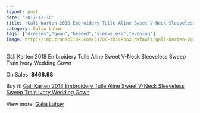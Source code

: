 ```yaml
---
layout: post
date: '2017-12-16'
title: "Gali Karten 2018 Embroidery Tulle Aline Sweet V-Neck Sleeveless Sweep Train Ivory Wedding Gown"
category: Galia Lahav
tags: ["dresses","gown","beaded","sleeveless","evening"]
image: http://img.transblink.com/31708-thickbox_default/gali-karten-2018-embroidery-tulle-aline-sweet-v-neck-sleeveless-sweep-train-ivory-wedding-gown.jpg
---
```

Gali Karten 2018 Embroidery Tulle Aline Sweet V-Neck Sleeveless Sweep Train Ivory Wedding Gown

On Sales: **$468.98**
<a href="https://www.transblink.com/en/galia-lahav/10681-gali-karten-2018-embroidery-tulle-aline-sweet-v-neck-sleeveless-sweep-train-ivory-wedding-gown.html"><amp-img layout="responsive" width="600" height="600" src="//img.transblink.com/31708-thickbox_default/gali-karten-2018-embroidery-tulle-aline-sweet-v-neck-sleeveless-sweep-train-ivory-wedding-gown.jpg" alt="Gali Karten 2018 Embroidery Tulle Aline Sweet V-Neck Sleeveless Sweep Train Ivory Wedding Gown 0" /></a>
<a href="https://www.transblink.com/en/galia-lahav/10681-gali-karten-2018-embroidery-tulle-aline-sweet-v-neck-sleeveless-sweep-train-ivory-wedding-gown.html"><amp-img layout="responsive" width="600" height="600" src="//img.transblink.com/31711-thickbox_default/gali-karten-2018-embroidery-tulle-aline-sweet-v-neck-sleeveless-sweep-train-ivory-wedding-gown.jpg" alt="Gali Karten 2018 Embroidery Tulle Aline Sweet V-Neck Sleeveless Sweep Train Ivory Wedding Gown 1" /></a>
<a href="https://www.transblink.com/en/galia-lahav/10681-gali-karten-2018-embroidery-tulle-aline-sweet-v-neck-sleeveless-sweep-train-ivory-wedding-gown.html"><amp-img layout="responsive" width="600" height="600" src="//img.transblink.com/31710-thickbox_default/gali-karten-2018-embroidery-tulle-aline-sweet-v-neck-sleeveless-sweep-train-ivory-wedding-gown.jpg" alt="Gali Karten 2018 Embroidery Tulle Aline Sweet V-Neck Sleeveless Sweep Train Ivory Wedding Gown 2" /></a>
<a href="https://www.transblink.com/en/galia-lahav/10681-gali-karten-2018-embroidery-tulle-aline-sweet-v-neck-sleeveless-sweep-train-ivory-wedding-gown.html"><amp-img layout="responsive" width="600" height="600" src="//img.transblink.com/31709-thickbox_default/gali-karten-2018-embroidery-tulle-aline-sweet-v-neck-sleeveless-sweep-train-ivory-wedding-gown.jpg" alt="Gali Karten 2018 Embroidery Tulle Aline Sweet V-Neck Sleeveless Sweep Train Ivory Wedding Gown 3" /></a>

Buy it: [Gali Karten 2018 Embroidery Tulle Aline Sweet V-Neck Sleeveless Sweep Train Ivory Wedding Gown](https://www.transblink.com/en/galia-lahav/10681-gali-karten-2018-embroidery-tulle-aline-sweet-v-neck-sleeveless-sweep-train-ivory-wedding-gown.html "Gali Karten 2018 Embroidery Tulle Aline Sweet V-Neck Sleeveless Sweep Train Ivory Wedding Gown")

View more: [Galia Lahav](https://www.transblink.com/en/90-galia-lahav "Galia Lahav")